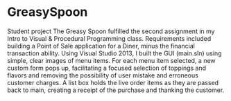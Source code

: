 GreasySpoon
===========
Student project The Greasy Spoon fulfilled the second assignment in my Intro to Visual & Procedural Programming class. Requirements included building a Point of Sale application for a Diner, minus the financial transaction ability.  Using Visual Studio 2013, I built the GUI (main.sln) using simple, clear images of menu items.  For each menu item selected, a new custom form pops up, facilitating a focused selection of toppings and flavors and removing the possibility of user mistake and erroneous customer charges. A list box holds the live order items as they are passed back to main, creating a receipt of the purchase and thanking the customer.
